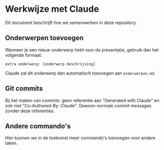 # Werkwijze met Claude

Dit document beschrijft hoe we samenwerken in deze repository.

## Onderwerpen toevoegen

Wanneer je een nieuw onderwerp hebt voor de presentatie, gebruik dan het volgende formaat:

```
extra onderwerp: [onderwerp beschrijving]
```

Claude zal dit onderwerp dan automatisch toevoegen aan `onderwerpen.md`.

## Git commits

Bij het maken van commits: geen referentie aan "Generated with Claude" en ook niet "Co-Authored-By: Claude". Gewoon normale commit messages zonder deze referenties.

## Andere commando's

Hier kunnen we in de toekomst meer commando's toevoegen voor andere taken.
